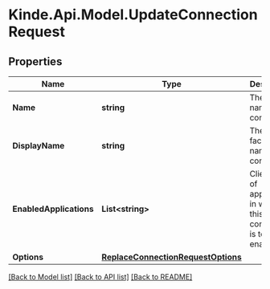 # Kinde.Api.Model.UpdateConnectionRequest

## Properties

Name | Type | Description | Notes
------------ | ------------- | ------------- | -------------
**Name** | **string** | The internal name of the connection. | [optional] 
**DisplayName** | **string** | The public facing name of the connection. | [optional] 
**EnabledApplications** | **List&lt;string&gt;** | Client IDs of applications in which this connection is to be enabled. | [optional] 
**Options** | [**ReplaceConnectionRequestOptions**](ReplaceConnectionRequestOptions.md) |  | [optional] 

[[Back to Model list]](../README.md#documentation-for-models) [[Back to API list]](../README.md#documentation-for-api-endpoints) [[Back to README]](../README.md)

